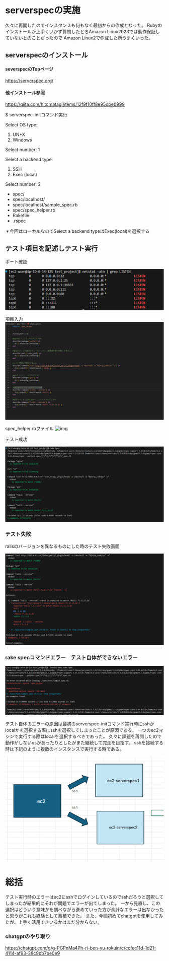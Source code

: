 # serverspecの実施

久々に再開したのでインスタンスも何もなく最初からの作成となった。
Rubyのインストールが上手くいかず質問したとろAmazon Linux2023では動作保証していないとのことだったので
Amazon Linux2で作成した所うまくいった。

## serverspecのインストール

#### severspecのTopページ
 https://serverspec.org/

#### 他インストール参照
https://qiita.com/hitomatagi/items/12f9f10ff8e95dbe0999

$ serverspec-initコマンド実行

Select OS type:

  1) UN*X
  2) Windows

Select number: 1

Select a backend type:

  1) SSH
  2) Exec (local)

Select number: 2

 + spec/
 + spec/localhost/
 + spec/localhost/sample_spec.rb
 + spec/spec_helper.rb
 + Rakefile
 + .rspec

＊今回はローカルなのでSelect a backend typeはExec(local)を選択する


## テスト項目を記述しテスト実行

ポート確認

![img](lecture11/img：ポート確認.png)


項目入力
![img](lecture11/img：テスト項目記述.png)

spec_helper.rbファイル
![img](lecture11/img：spec_helper.rb.png)


テスト成功

![img](lecture11/img：テスト成功.png)



### テスト失敗

railsのバージョンを異なるものにした時のテスト失敗画面

![img](lecture11/img：テスト失敗.png)




### rake specコマンドエラー　テスト自体ができないエラー

![img](lecture11/img：実行エラー.png)


テスト自体のエラーの原因は最初のserverspec-initコマンド実行時にsshかlocalかを選択する際にsshを選択してしまったことが原因である。
一つのec2マシンで実行する際はlocalを選択するべきであった。
久々に課題を再開したので動作がしないosがあったりとしたがまた継続して完走を目指す。
sshを接続する時は下記のように複数のインスタンスで実行する時である。

![img](lecture11/img：serverspec：ssh.png)




# 総括

テスト実行時のエラーはec2にsshでログインしているのでsshだろうと選択してしまったが結果的にそれが問題でエラーが出てしまった。
一から見直し、この選択はどういう意味かを調べながら進めていった方が余計なエラーは出なかったと思うがこれも経験として蓄積できた。
また、今回初めてchatgptを使用してみたが、上手く活用できいるかはまだ分からない。



### chatgptのやり取り

https://chatgpt.com/g/g-PGPnMa4Ph-ri-ben-yu-rokuin/c/ccfec11d-1d21-4114-af93-38c9bb7be0e9
